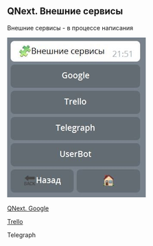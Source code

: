 ## QNext. Внешние сервисы

Внешние сервисы - в процессе написания

![](./1.png)



[QNext. Google](/docs-test/_export/admin/google-about)

[Trello](/docs-test/_export/admin/trello-about)

Telegraph



